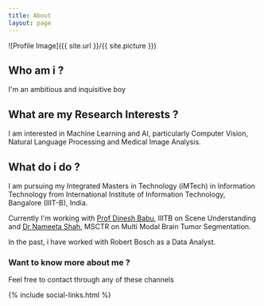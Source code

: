 ```yaml
---
title: About
layout: page
---
```

![Profile Image]({{ site.url }}/{{ site.picture }})

<h2>Who am i ?</h2>
<p>I'm an ambitious and inquisitive boy</p>

<h2>What are my Research Interests ?</h2>
<p>I am interested in Machine Learning and AI, particularly Computer Vision, Natural Language Processing and Medical Image Analysis.</p>

<h2>What do i do ?</h2>
<p>I am pursuing my Integrated Masters in Technology (iMTech) in Information Technology from International Institute of Information Technology, Bangalore (IIIT-B), India.</p>
<p>Currently I'm working with <a href="https://www.iiitb.ac.in/faculty_page.php?name=dineshbabujayagopi" target="_blank">Prof Dinesh Babu</a>, IIITB on Scene Understanding and <a href="https://www.msctr.org/2016/09/16/dr-nameeta-shah/" target="_blank">Dr Nameeta Shah</a>, MSCTR on Multi Modal Brain Tumor Segmentation.</p>
<p>In the past, i have worked with Robert Bosch as a Data Analyst.</p>

<h3>Want to know more about me ?</h3> 
<p> Feel free to contact through any of these channels</p>
{% include social-links.html %}
